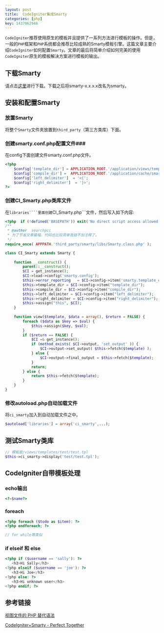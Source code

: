 ```yaml
---
layout: post
title:  CodeIgniter集成Smarty
categories: [php]
key: 1437062946
---
```


```CodeIgniter```推荐使用原生的模板并且提供了一系列方法进行模板的操作。但是，一般的```PHP```框架和```PHP```系统都会推荐比较成熟的Smarty模板引擎。这篇文章主要介绍```CodeIgniter```如何配置```Smarty```。文章的最后将简单介绍如何完美的使用```CodeIgniter```原生的模板解决方案进行模板的输出。

## 下载Smarty ##

请点击[这里]进行下载。下载之后将smarty-x.x.x.x改名为smarty。

## 安装和配置Smarty ##

### 放置Smarty ###

将整个```Smarty```文件夹放置到```third_party```（第三方类库）下面。

### 创建smarty.conf.php配置文件###

在config下面创建文件smarty.conf.php文件。

```php
<?php
    $config['template_dir'] = APPLICATION_ROOT.'/application/views/templates/';
    $config['compile_dir'] =  APPLICATION_ROOT.'/application/cache/smarty/templates_c/';
    $config['left_delimiter']  = '<{';
    $config['right_delimiter']  = '}>';
?>
```

### 创建CI_Smarty.php类库文件 ###

在```libraries````里面创建```CI_Smarty.php```文件，然后写入如下内容:

```php
<?php  if (!defined('BASEPATH')) exit('No direct script access allowed');
/**
 * @author  searchpcc
 * 为了节省文章篇幅，代码也比较简单我就不加注释了。
 */
require_once( APPPATH.'third_party/smarty/libs/Smarty.class.php' );

class CI_Smarty extends Smarty {
    
    function __construct() {
        parent::__construct();
        $CI = get_instance();
        $CI->load->config('smarty.config');
        $this->error_reporting   = $CI->config->item('smarty.template_error_reporting');
        $this->template_dir = $CI->config->item("template_dir");
        $this->compile_dir = $CI->config->item("compile_dir");
        $this->left_delimiter = $CI->config->item("left_delimiter");
        $this->right_delimiter = $CI->config->item("right_delimiter");
        $this->assign("this", $CI);
    }
    
    function view($template, $data = array(), $return = FALSE) {
        foreach ($data as $key => $val) {
            $this->assign($key, $val);
        }
        if ($return == FALSE) {
            $CI =& get_instance();
            if (method_exists( $CI->output, 'set_output' )) {
                $CI->output->set_output( $this->fetch($template) );
            } else {
                $CI->output->final_output = $this->fetch($template);
            }
            return;
        } else {
            return $this->fetch($template);
        }
    }
}
```

### 修改autoload.php自动加载文件 ###

将```ci_smarty```加入到自动加载文件之中。

```php
$autoload['libraries'] = array('ci_smarty',...);
```

## 测试Smarty类库 ##

```php
// 模板是/views/templates/test/test.tpl
$this->ci_smarty->display('test/test.tpl');
```

## CodeIgniter自带模板处理 ##

### echo输出 ###

```php
<?=$name?>
```

### foreach ###

```php
<?php foreach ($todo as $item): ?>
<?php endforeach; ?>

// for while等类似
```

### if elseif 和 else ###

```php
<?php if ($username == 'sally'): ?>
   <h3>Hi Sally</h3>
<?php elseif ($username == 'joe'): ?>
   <h3>Hi Joe</h3>
<?php else: ?>
   <h3>Hi unknown user</h3>
<?php endif; ?>
```

## 参考链接 ##

[视图文件的 PHP 替代语法]

[CodeIgniter+Smarty - Perfect Together]

[这里]: https://github.com/smarty-php/smarty/archive/v3.1.24.tar.gz

[视图文件的 PHP 替代语法]: http://codeigniter.org.cn/user_guide/general/alternative_php.html
[CodeIgniter+Smarty - Perfect Together]: http://www.coolphptools.com/codeigniter-smarty